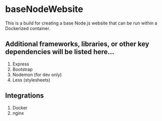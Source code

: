# baseNodeWebsite

This is a build for creating a base Node.js website that can be
run within a Dockerized container.

## Additional frameworks, libraries, or other key dependencies will be listed here...

1. Express
2. Bootstrap
3. Nodemon (for dev only)
4. Less (stylesheets)

## Integrations

1. Docker
2. nginx